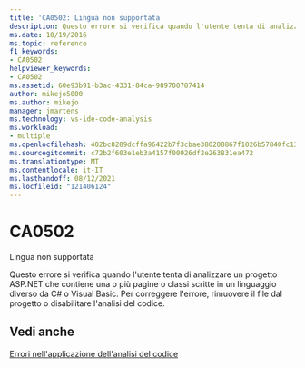 ```yaml
---
title: 'CA0502: Lingua non supportata'
description: Questo errore si verifica quando l'utente tenta di analizzare un progetto ASP.NET che contiene una o più pagine o classi scritte in un linguaggio diverso da C# o Visual Basic.
ms.date: 10/19/2016
ms.topic: reference
f1_keywords:
- CA0502
helpviewer_keywords:
- CA0502
ms.assetid: 60e93b91-b3ac-4331-84ca-989700787414
author: mikejo5000
ms.author: mikejo
manager: jmartens
ms.technology: vs-ide-code-analysis
ms.workload:
- multiple
ms.openlocfilehash: 402bc8289dcffa96422b7f3cbae380208867f1026b57840fc13bd2d4a760e0a2
ms.sourcegitcommit: c72b2f603e1eb3a4157f00926df2e263831ea472
ms.translationtype: MT
ms.contentlocale: it-IT
ms.lasthandoff: 08/12/2021
ms.locfileid: "121406124"
---
```

# <a name="ca0502"></a>CA0502

Lingua non supportata

Questo errore si verifica quando l'utente tenta di analizzare un progetto ASP.NET che contiene una o più pagine o classi scritte in un linguaggio diverso da C# o Visual Basic. Per correggere l'errore, rimuovere il file dal progetto o disabilitare l'analisi del codice.

## <a name="see-also"></a>Vedi anche
[Errori nell'applicazione dell'analisi del codice](../code-quality/code-analysis-application-errors.md)
